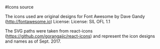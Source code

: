 #Icons source

The icons used are original designs for Font Awesome by Dave Gandy
(http://fontawesome.io)
License: License: SIL OFL 1.1

The SVG paths were taken from react-icons
(https://github.com/gorangajic/react-icons) and represent the icon designs and names
as of Sept. 2017.
